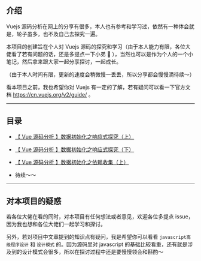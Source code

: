 ## 介绍

Vuejs 源码分析在网上的分享有很多，本人也有参考和学习过，依然有一种体会就是，轮子虽多，也不及自己去探究一遍。

本项目的创建旨在个人对 Vuejs 源码的探究和学习（由于本人能力有限，各位大佬看了若有问题的话，还是多提点一下小弟 :see_no_evil: ），当然也可以是作为个人的一个小笔记，然后拿来跟大家一起分享探讨，一起成长。

（由于本人时间有限，更新的速度会稍微慢一丢丢，所以分享都会慢慢滴待续～）

看本项目之前，我也希望你对 Vuejs 有一定的了解，若有疑问可以看一下官方文档 https://cn.vuejs.org/v2/guide/ 。


---


## 目录

- [【 Vue 源码分析 】数据初始化之响应式探究（上）](https://github.com/Andraw-lin/about-Vue/blob/master/docs/%E3%80%90%20Vue%20%E6%BA%90%E7%A0%81%E5%88%86%E6%9E%90%20%E3%80%91%E6%95%B0%E6%8D%AE%E5%88%9D%E5%A7%8B%E5%8C%96%E4%B9%8B%E4%BE%9D%E8%B5%96%E6%94%B6%E9%9B%86%EF%BC%88%E4%B8%8A%EF%BC%89.md)
- [【 Vue 源码分析 】数据初始化之响应式探究（下）](https://github.com/Andraw-lin/about-Vue/blob/master/docs/%E3%80%90%20Vue%20%E6%BA%90%E7%A0%81%E5%88%86%E6%9E%90%20%E3%80%91%E6%95%B0%E6%8D%AE%E5%88%9D%E5%A7%8B%E5%8C%96%E4%B9%8B%E5%93%8D%E5%BA%94%E5%BC%8F%E6%8E%A2%E7%A9%B6%EF%BC%88%E4%B8%8A%EF%BC%89.md)
- [【 Vue 源码分析 】数据初始化之依赖收集（上）](https://github.com/Andraw-lin/about-Vue/blob/master/docs/%E3%80%90%20Vue%20%E6%BA%90%E7%A0%81%E5%88%86%E6%9E%90%20%E3%80%91%E6%95%B0%E6%8D%AE%E5%88%9D%E5%A7%8B%E5%8C%96%E4%B9%8B%E5%93%8D%E5%BA%94%E5%BC%8F%E6%8E%A2%E7%A9%B6%EF%BC%88%E4%B8%8B%EF%BC%89.md)


- 待续～～


---


## 对本项目的疑惑

若各位大佬在看的同时，对本项目有任何想法或者意见，欢迎各位多提点 issue，因为我也想和各位大佬们一起学习和探讨。

另外，若对项目中文章提到的知识点有疑问，我是希望你可以看看 `javascript高级程序设计` 和 `设计模式` 的。因为源码里对 javascript 的基础比较看重，还有就是涉及到的设计模式会很多，所以在探讨过程中还是要慢慢领会和斟酌～

